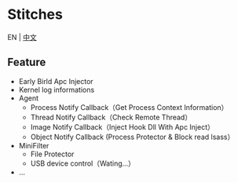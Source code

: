 # Stitches
EN | [中文](./Readme.md)

## Feature
* Early Birld Apc Injector
* Kernel log informations
* Agent
  * Process Notify Callback（Get Process Context Information）
  * Thread Notify Callback（Check Remote Thread）
  * Image Notify Callback（Inject Hook Dll With Apc Inject）
  * Object Notify Callback (Process Protector & Block read lsass）
* MiniFilter
  * File Protector
  * USB device control（Wating...）
* ...
